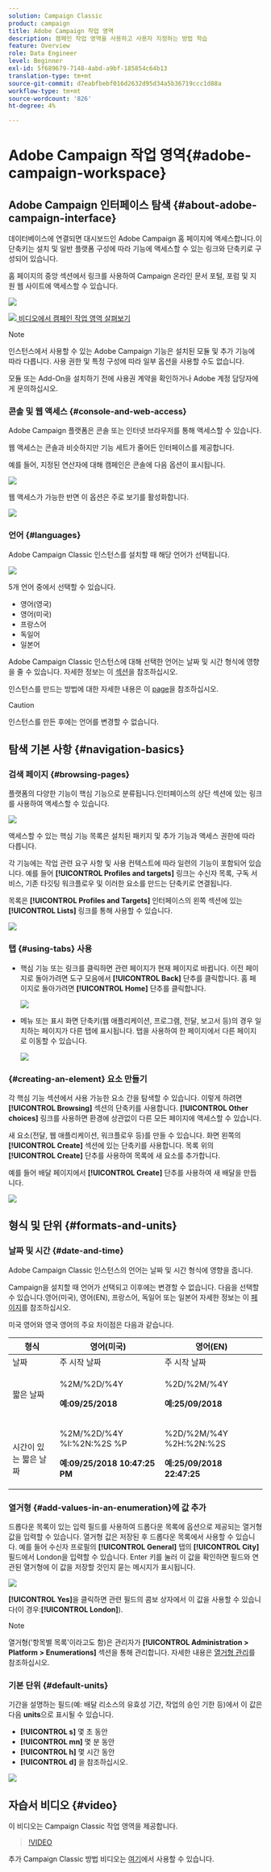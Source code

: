 ```yaml
---
solution: Campaign Classic
product: campaign
title: Adobe Campaign 작업 영역
description: 캠페인 작업 영역을 사용하고 사용자 지정하는 방법 학습
feature: Overview
role: Data Engineer
level: Beginner
exl-id: 5f689679-7148-4abd-a9bf-185854c64b13
translation-type: tm+mt
source-git-commit: d7eabfbebf016d2632d95d34a5b36719ccc1d88a
workflow-type: tm+mt
source-wordcount: '826'
ht-degree: 4%

---
```


# Adobe Campaign 작업 영역{#adobe-campaign-workspace}

## Adobe Campaign 인터페이스 탐색 {#about-adobe-campaign-interface}

데이터베이스에 연결되면 대시보드인 Adobe Campaign 홈 페이지에 액세스합니다.이 단축키는 설치 및 일반 플랫폼 구성에 따라 기능에 액세스할 수 있는 링크와 단축키로 구성되어 있습니다.

홈 페이지의 중앙 섹션에서 링크를 사용하여 Campaign 온라인 문서 포털, 포럼 및 지원 웹 사이트에 액세스할 수 있습니다.

![](assets/d_ncs_user_interface_home.png)

![](assets/do-not-localize/how-to-video.png)[ 비디오에서 캠페인 작업 영역 살펴보기](#video)

>[!NOTE]
>
>인스턴스에서 사용할 수 있는 Adobe Campaign 기능은 설치된 모듈 및 추가 기능에 따라 다릅니다. 사용 권한 및 특정 구성에 따라 일부 옵션을 사용할 수도 없습니다.
>
>모듈 또는 Add-On을 설치하기 전에 사용권 계약을 확인하거나 Adobe 계정 담당자에게 문의하십시오.

### 콘솔 및 웹 액세스 {#console-and-web-access}

Adobe Campaign 플랫폼은 콘솔 또는 인터넷 브라우저를 통해 액세스할 수 있습니다.

웹 액세스는 콘솔과 비슷하지만 기능 세트가 줄어든 인터페이스를 제공합니다.

예를 들어, 지정된 연산자에 대해 캠페인은 콘솔에 다음 옵션이 표시됩니다.

![](assets/operation_from_console.png)

웹 액세스가 가능한 반면 이 옵션은 주로 보기를 활성화합니다.

![](assets/operation_from_web.png)

### 언어 {#languages}

Adobe Campaign Classic 인스턴스를 설치할 때 해당 언어가 선택됩니다.

![](assets/language.png)

5개 언어 중에서 선택할 수 있습니다.

* 영어(영국)
* 영어(미국)
* 프랑스어
* 독일어
* 일본어

Adobe Campaign Classic 인스턴스에 대해 선택한 언어는 날짜 및 시간 형식에 영향을 줄 수 있습니다. 자세한 정보는 이 [섹션](../../platform/using/adobe-campaign-workspace.md#date-and-time)을 참조하십시오.

인스턴스를 만드는 방법에 대한 자세한 내용은 이 [page](../../installation/using/creating-an-instance-and-logging-on.md)을 참조하십시오.

>[!CAUTION]
>
>인스턴스를 만든 후에는 언어를 변경할 수 없습니다.

## 탐색 기본 사항 {#navigation-basics}

### 검색 페이지 {#browsing-pages}

플랫폼의 다양한 기능이 핵심 기능으로 분류됩니다.인터페이스의 상단 섹션에 있는 링크를 사용하여 액세스할 수 있습니다.

![](assets/overview_home.png)

액세스할 수 있는 핵심 기능 목록은 설치된 패키지 및 추가 기능과 액세스 권한에 따라 다릅니다.

각 기능에는 작업 관련 요구 사항 및 사용 컨텍스트에 따라 일련의 기능이 포함되어 있습니다. 예를 들어 **[!UICONTROL Profiles and targets]** 링크는 수신자 목록, 구독 서비스, 기존 타깃팅 워크플로우 및 이러한 요소를 만드는 단축키로 연결됩니다.

목록은 **[!UICONTROL Profiles and Targets]** 인터페이스의 왼쪽 섹션에 있는 **[!UICONTROL Lists]** 링크를 통해 사용할 수 있습니다.

![](assets/recipient_list_overview.png)

### 탭 {#using-tabs} 사용

* 핵심 기능 또는 링크를 클릭하면 관련 페이지가 현재 페이지로 바뀝니다. 이전 페이지로 돌아가려면 도구 모음에서 **[!UICONTROL Back]** 단추를 클릭합니다. 홈 페이지로 돌아가려면 **[!UICONTROL Home]** 단추를 클릭합니다.

   ![](assets/d_ncs_user_interface_back_home_buttons.png)

* 메뉴 또는 표시 화면 단축키(웹 애플리케이션, 프로그램, 전달, 보고서 등)의 경우 일치하는 페이지가 다른 탭에 표시됩니다. 탭을 사용하여 한 페이지에서 다른 페이지로 이동할 수 있습니다.

   ![](assets/d_ncs_user_interface_tabs.png)

### {#creating-an-element} 요소 만들기

각 핵심 기능 섹션에서 사용 가능한 요소 간을 탐색할 수 있습니다. 이렇게 하려면 **[!UICONTROL Browsing]** 섹션의 단축키를 사용합니다. **[!UICONTROL Other choices]** 링크를 사용하면 환경에 상관없이 다른 모든 페이지에 액세스할 수 있습니다.

새 요소(전달, 웹 애플리케이션, 워크플로우 등)를 만들 수 있습니다. 화면 왼쪽의 **[!UICONTROL Create]** 섹션에 있는 단축키를 사용합니다. 목록 위의 **[!UICONTROL Create]** 단추를 사용하여 목록에 새 요소를 추가합니다.

예를 들어 배달 페이지에서 **[!UICONTROL Create]** 단추를 사용하여 새 배달을 만듭니다.

![](assets/d_ncs_user_interface_tab_add_del.png)


## 형식 및 단위 {#formats-and-units}

### 날짜 및 시간 {#date-and-time}

Adobe Campaign Classic 인스턴스의 언어는 날짜 및 시간 형식에 영향을 줍니다.

Campaign을 설치할 때 언어가 선택되고 이후에는 변경할 수 없습니다. 다음을 선택할 수 있습니다.영어(미국), 영어(EN), 프랑스어, 독일어 또는 일본어 자세한 정보는 이 [페이지](../../installation/using/creating-an-instance-and-logging-on.md)를 참조하십시오.

미국 영어와 영국 영어의 주요 차이점은 다음과 같습니다.

<table> 
 <thead> 
  <tr> 
   <th> 형식<br /> </th> 
   <th> 영어(미국)<br /> </th> 
   <th> 영어(EN)<br /> </th> 
  </tr> 
 </thead> 
 <tbody> 
  <tr> 
   <td> 날짜<br /> </td> 
   <td> 주 시작 날짜<br /> </td> 
   <td> 주 시작 날짜<br /> </td> 
  </tr> 
  <tr> 
   <td> 짧은 날짜<br /> </td> 
   <td> <p>%2M/%2D/%4Y</p><p><strong>예:09/25/2018</strong></p> </td> 
   <td> <p>%2D/%2M/%4Y</p><p><strong>예:25/09/2018</strong></p> </td> 
  </tr> 
  <tr> 
   <td> <br /> 시간이 있는 짧은 날짜 </td> 
   <td> <p>%2M/%2D/%4Y %I:%2N:%2S %P</p><p><strong>예:09/25/2018 10:47:25 PM</strong></p> </td> 
   <td> <p>%2D/%2M/%4Y %2H:%2N:%2S</p><p><strong>예:25/09/2018 22:47:25</strong></p> </td> 
  </tr> 
 </tbody> 
</table>

### 열거형 {#add-values-in-an-enumeration}에 값 추가

드롭다운 목록이 있는 입력 필드를 사용하여 드롭다운 목록에 옵션으로 제공되는 열거형 값을 입력할 수 있습니다. 열거형 값은 저장된 후 드롭다운 목록에서 사용할 수 있습니다. 예를 들어 수신자 프로필의 **[!UICONTROL General]** 탭의 **[!UICONTROL City]** 필드에서 London을 입력할 수 있습니다. Enter 키를 눌러 이 값을 확인하면 필드와 연관된 열거형에 이 값을 저장할 것인지 묻는 메시지가 표시됩니다.

![](assets/s_ncs_user_wizard_email_bat_substitute_email.png)

**[!UICONTROL Yes]**&#x200B;을 클릭하면 관련 필드의 콤보 상자에서 이 값을 사용할 수 있습니다(이 경우:**[!UICONTROL London]**).

>[!NOTE]
>
>열거형(&#39;항목별 목록&#39;이라고도 함)은 관리자가 **[!UICONTROL Administration > Platform > Enumerations]** 섹션을 통해 관리합니다. 자세한 내용은 [열거형 관리](../../platform/using/managing-enumerations.md)를 참조하십시오.

### 기본 단위 {#default-units}

기간을 설명하는 필드(예: 배달 리소스의 유효성 기간, 작업의 승인 기한 등)에서 이 값은 다음 **units**&#x200B;으로 표시될 수 있습니다.

* **[!UICONTROL s]** 몇 초 동안
* **[!UICONTROL mn]** 몇 분 동안
* **[!UICONTROL h]** 몇 시간 동안
* **[!UICONTROL d]** 을 참조하십시오.

![](assets/enter_unit_sample.png)

## 자습서 비디오 {#video}

이 비디오는 Campaign Classic 작업 영역을 제공합니다.

>[!VIDEO](https://video.tv.adobe.com/v/35130?quality=12)

추가 Campaign Classic 방법 비디오는 [여기](https://experienceleague.adobe.com/docs/campaign-classic-learn/tutorials/overview.html?lang=ko)에서 사용할 수 있습니다.
